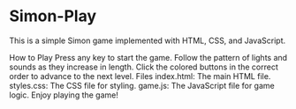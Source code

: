 # Simon-Play

This is a simple Simon game implemented with HTML, CSS, and JavaScript.

How to Play
Press any key to start the game.
Follow the pattern of lights and sounds as they increase in length.
Click the colored buttons in the correct order to advance to the next level.
Files
index.html: The main HTML file.
styles.css: The CSS file for styling.
game.js: The JavaScript file for game logic.
Enjoy playing the game!
